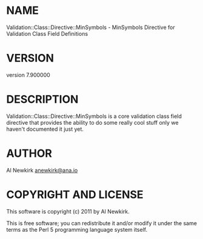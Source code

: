# NAME

Validation::Class::Directive::MinSymbols - MinSymbols Directive for Validation Class Field Definitions

# VERSION

version 7.900000

# DESCRIPTION

Validation::Class::Directive::MinSymbols is a core validation class field directive
that provides the ability to do some really cool stuff only we haven't
documented it just yet.

# AUTHOR

Al Newkirk <anewkirk@ana.io>

# COPYRIGHT AND LICENSE

This software is copyright (c) 2011 by Al Newkirk.

This is free software; you can redistribute it and/or modify it under
the same terms as the Perl 5 programming language system itself.
